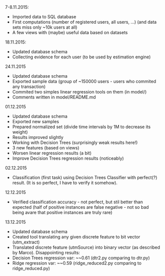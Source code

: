 7-8.11.2015:
- Imported data to SQL database
- First computations (number of registered users, all users, ...) (and data sets miss only ~10k users at all)
- A few views with (maybe) useful data based on datasets

18.11.2015:
- Updated database schema
- Collecting evidence for each user (to be used by estimation engine)

24.11.2015
- Updated database schema
- Exported sample data (group of ~150000 users - users who commited any transaction)
- Commited two simples linear regression tools on them (in model/)
- Comments written in model/README.md

01.12.2015
- Updated database schema
- Exported new samples
- Prepared normalized set (divide time intervals by 1M to decrease its weight)
- Results improved slightly
- Working with Decision Trees (surprisingly weak results here!)
- 3 new features (based on views)
- Worsen linear regression results (a bit)
- Improve Decision Trees regression results (noticeably)

02.12.2015
- Classification (first task) using Decision Trees Classifier with perfect(?) result. (It is so perfect, I have to verify it somehow).

12.12.2015
- Verified classification accuracy - not perfect, but stil better than expected (half of positive instances are false negative - not so bad being avare that positive instances are truly rare)

13.12.2015
- Updated database schema
- Created tool translating any given discrete feature to bit vector (utm_extract)
- Translated discrete feature (utmSource) into binary vector (as described by Marco). Disappointing results:
- Decision Trees regression var: ~~0.61 (dtr2.py comparing to dtr.py)
- Ridge regression var: ~~0.59 (ridge_reduced2.py comparing to ridge_reduced.py)
